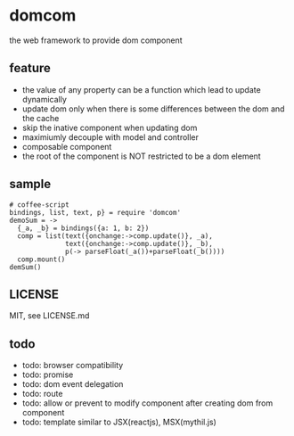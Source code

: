# domcom
the web framework to provide dom component

## feature
* the value of any property can be a function which lead to update dynamically
* update dom only when there is some differences between the dom and the cache
* skip the inative component when updating dom
* maximiumly decouple with model and controller
* composable component
* the root of the component is NOT restricted to be a dom element

## sample
    # coffee-script
    bindings, list, text, p} = require 'domcom'
    demoSum = ->
      {_a, _b} = bindings({a: 1, b: 2})
      comp = list(text({onchange:->comp.update()}, _a),
                  text({onchange:->comp.update()}, _b),
                  p(-> parseFloat(_a())+parseFloat(_b())))
      comp.mount()
    demSum()

## LICENSE
MIT, see LICENSE.md

## todo
* todo: browser compatibility
* todo: promise
* todo: dom event delegation
* todo: route
* todo: allow or prevent to modify component after creating dom from component
* todo: template similar to JSX(reactjs), MSX(mythil.js)

